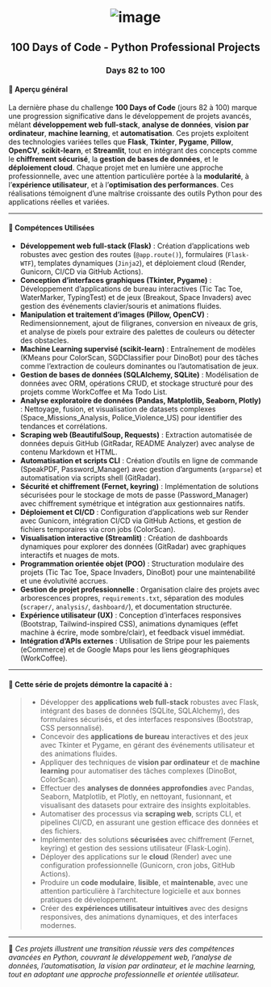 # <p align="center"> ![image](https://github.com/user-attachments/assets/973b6d5f-7202-4b73-a622-498e2766e50b) </p>

## <p align="center">100 Days of Code - Python Professional Projects</p>
### <p align="center">Days 82 to 100</p>

#### 🚀 Aperçu général
La dernière phase du challenge **100 Days of Code** (jours 82 à 100) marque une progression significative dans le développement de projets avancés, mêlant **développement web full-stack**, **analyse de données**, **vision par ordinateur**, **machine learning**, et **automatisation**. Ces projets exploitent des technologies variées telles que **Flask**, **Tkinter**, **Pygame**, **Pillow**, **OpenCV**, **scikit-learn**, et **Streamlit**, tout en intégrant des concepts comme le **chiffrement sécurisé**, la **gestion de bases de données**, et le **déploiement cloud**. Chaque projet met en lumière une approche professionnelle, avec une attention particulière portée à la **modularité**, à l’**expérience utilisateur**, et à l’**optimisation des performances**. Ces réalisations témoignent d’une maîtrise croissante des outils Python pour des applications réelles et variées.

---

#### 🧠 Compétences Utilisées

- **Développement web full-stack (Flask)** : Création d’applications web robustes avec gestion des routes (`@app.route()`), formulaires (`Flask-WTF`), templates dynamiques (`Jinja2`), et déploiement cloud (Render, Gunicorn, CI/CD via GitHub Actions).
- **Conception d’interfaces graphiques (Tkinter, Pygame)** : Développement d’applications de bureau interactives (Tic Tac Toe, WaterMarker, TypingTest) et de jeux (Breakout, Space Invaders) avec gestion des événements clavier/souris et animations fluides.
- **Manipulation et traitement d’images (Pillow, OpenCV)** : Redimensionnement, ajout de filigranes, conversion en niveaux de gris, et analyse de pixels pour extraire des palettes de couleurs ou détecter des obstacles.
- **Machine Learning supervisé (scikit-learn)** : Entraînement de modèles (KMeans pour ColorScan, SGDClassifier pour DinoBot) pour des tâches comme l’extraction de couleurs dominantes ou l’automatisation de jeux.
- **Gestion de bases de données (SQLAlchemy, SQLite)** : Modélisation de données avec ORM, opérations CRUD, et stockage structuré pour des projets comme WorkCoffee et Ma Todo List.
- **Analyse exploratoire de données (Pandas, Matplotlib, Seaborn, Plotly)** : Nettoyage, fusion, et visualisation de datasets complexes (Space_Missions_Analysis, Police_Violence_US) pour identifier des tendances et corrélations.
- **Scraping web (BeautifulSoup, Requests)** : Extraction automatisée de données depuis GitHub (GitRadar, README Analyzer) avec analyse de contenu Markdown et HTML.
- **Automatisation et scripts CLI** : Création d’outils en ligne de commande (SpeakPDF, Password_Manager) avec gestion d’arguments (`argparse`) et automatisation via scripts shell (GitRadar).
- **Sécurité et chiffrement (Fernet, keyring)** : Implémentation de solutions sécurisées pour le stockage de mots de passe (Password_Manager) avec chiffrement symétrique et intégration aux gestionnaires natifs.
- **Déploiement et CI/CD** : Configuration d’applications web sur Render avec Gunicorn, intégration CI/CD via GitHub Actions, et gestion de fichiers temporaires via cron jobs (ColorScan).
- **Visualisation interactive (Streamlit)** : Création de dashboards dynamiques pour explorer des données (GitRadar) avec graphiques interactifs et nuages de mots.
- **Programmation orientée objet (POO)** : Structuration modulaire des projets (Tic Tac Toe, Space Invaders, DinoBot) pour une maintenabilité et une évolutivité accrues.
- **Gestion de projet professionnelle** : Organisation claire des projets avec arborescences propres, `requirements.txt`, séparation des modules (`scraper/`, `analysis/`, `dashboard/`), et documentation structurée.
- **Expérience utilisateur (UX)** : Conception d’interfaces responsives (Bootstrap, Tailwind-inspired CSS), animations dynamiques (effet machine à écrire, mode sombre/clair), et feedback visuel immédiat.
- **Intégration d’APIs externes** : Utilisation de Stripe pour les paiements (eCommerce) et de Google Maps pour les liens géographiques (WorkCoffee).

---

#### 💼 Cette série de projets démontre la capacité à :

> - Développer des **applications web full-stack** robustes avec Flask, intégrant des bases de données (SQLite, SQLAlchemy), des formulaires sécurisés, et des interfaces responsives (Bootstrap, CSS personnalisé).
> - Concevoir des **applications de bureau** interactives et des jeux avec Tkinter et Pygame, en gérant des événements utilisateur et des animations fluides.
> - Appliquer des techniques de **vision par ordinateur** et de **machine learning** pour automatiser des tâches complexes (DinoBot, ColorScan).
> - Effectuer des **analyses de données approfondies** avec Pandas, Seaborn, Matplotlib, et Plotly, en nettoyant, fusionnant, et visualisant des datasets pour extraire des insights exploitables.
> - Automatiser des processus via **scraping web**, scripts CLI, et pipelines CI/CD, en assurant une gestion efficace des données et des fichiers.
> - Implémenter des solutions **sécurisées** avec chiffrement (Fernet, keyring) et gestion des sessions utilisateur (Flask-Login).
> - Déployer des applications sur le **cloud** (Render) avec une configuration professionnelle (Gunicorn, cron jobs, GitHub Actions).
> - Produire un **code modulaire**, **lisible**, et **maintenable**, avec une attention particulière à l’architecture logicielle et aux bonnes pratiques de développement.
> - Créer des **expériences utilisateur intuitives** avec des designs responsives, des animations dynamiques, et des interfaces modernes.

---

📌 _Ces projets illustrent une transition réussie vers des compétences avancées en Python, couvrant le développement web, l’analyse de données, l’automatisation, la vision par ordinateur, et le machine learning, tout en adoptant une approche professionnelle et orientée utilisateur._